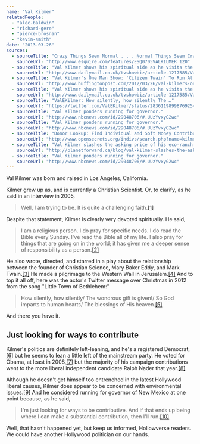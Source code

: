 ```yaml
---
name: "Val Kilmer"
relatedPeople:
  - "alec-baldwin"
  - "richard-gere"
  - "pierce-brosnan"
  - "kevin-smith"
date: "2013-03-26"
sources:
  - sourceTitle: "Crazy Things Seem Normal . . . Normal Things Seem Crazy."
    sourceUrl: "http://www.esquire.com/features/ESQ0705VALKILMER_120"
  - sourceTitle: "Val Kilmer shows his spiritual side as he visits the Wailing Wall in Jerusalem."
    sourceUrl: "http://www.dailymail.co.uk/tvshowbiz/article-1217585/Val-Kilmer-shows-spiritual-visits-Wailing-Wall-Jerusalem.html"
  - sourceTitle: "Val Kilmer's One Man Show: 'Citizen Twain' To Run At The Hollywood Forever Cemetery, Kilmer Hopes To 'Be Redeemed.'"
    sourceUrl: "http://www.huffingtonpost.com/2012/03/26/val-kilmers-one-man-show_n_1381279.html"
  - sourceTitle: "Val Kilmer shows his spiritual side as he visits the Wailing Wall in Jerusalem."
    sourceUrl: "http://www.dailymail.co.uk/tvshowbiz/article-1217585/Val-Kilmer-shows-spiritual-visits-Wailing-Wall-Jerusalem.html"
  - sourceTitle: "ValEKilmer: How silently, how silently The …"
    sourceUrl: "https://twitter.com/ValEKilmer/status/283611989987692544"
  - sourceTitle: "Val Kilmer ponders running for governor."
    sourceUrl: "http://www.nbcnews.com/id/29048706/#.UUzYvxyG2wc"
  - sourceTitle: "Val Kilmer ponders running for governor."
    sourceUrl: "http://www.nbcnews.com/id/29048706/#.UUzYvxyG2wc"
  - sourceTitle: "Donor Lookup: Find Individual and Soft Money Contributors."
    sourceUrl: "http://www.opensecrets.org/indivs/search.php?name=kilmer%2C+val&state=&zip=&employ=&cand=&c2012=Y&c2010=Y&c2008=Y&sort=N&capcode=bptxq&submit=Submit+your+Donor+Query"
  - sourceTitle: "Val Kilmer slashes the asking price of his eco-ranch."
    sourceUrl: "http://planetforward.ca/blog/val-kilmer-slashes-the-asking-price-on-his-eco-ranch/"
  - sourceTitle: "Val Kilmer ponders running for governor."
    sourceUrl: "http://www.nbcnews.com/id/29048706/#.UUzYvxyG2wc"
---
```


Val Kilmer was born and raised in Los Angeles, California.

Kilmer grew up as, and is currently a Christian Scientist. Or, to clarify, as he said in an interview in 2005,

>Well, I am trying to be. It is quite a challenging faith.<a class="source-citation" href="http://www.esquire.com/features/ESQ0705VALKILMER_120" title="Crazy Things Seem Normal . . . Normal Things Seem Crazy.">[1]</a>

Despite that statement, Kilmer is clearly very devoted spiritually. He said,

>I am a religious person. I do pray for specific needs. I do read the Bible every Sunday. I've read the Bible all of my life. I also pray for things that are going on in the world; it has given me a deeper sense of responsibility as a person.<a class="source-citation" href="http://www.dailymail.co.uk/tvshowbiz/article-1217585/Val-Kilmer-shows-spiritual-visits-Wailing-Wall-Jerusalem.html" title="Val Kilmer shows his spiritual side as he visits the Wailing Wall in Jerusalem.">[2]</a>

He also wrote, directed, and starred in a play about the relationship between the founder of Christian Science, Mary Baker Eddy, and Mark Twain.<a class="source-citation" href="http://www.huffingtonpost.com/2012/03/26/val-kilmers-one-man-show_n_1381279.html" title="Val Kilmer&apos;s One Man Show: &apos;Citizen Twain&apos; To Run At The Hollywood Forever Cemetery, Kilmer Hopes To &apos;Be Redeemed.&apos;">[3]</a> He made a pilgrimage to the Western Wall in Jerusalem.<a class="source-citation" href="http://www.dailymail.co.uk/tvshowbiz/article-1217585/Val-Kilmer-shows-spiritual-visits-Wailing-Wall-Jerusalem.html" title="Val Kilmer shows his spiritual side as he visits the Wailing Wall in Jerusalem.">[4]</a> And to top it all off, here was the actor's Twitter message over Christmas in 2012 from the song "Little Town of Bethlehem:"

>How silently, how silently/ The wondrous gift is given!/ So God imparts to human hearts/ The blessings of His heaven.<a class="source-citation" href="https://twitter.com/ValEKilmer/status/283611989987692544" title="ValEKilmer: How silently, how silently The …">[5]</a>

And there you have it.


## Just looking for ways to contribute

Kilmer's politics are definitely left-leaning, and he's a registered Democrat,<a class="source-citation" href="http://www.nbcnews.com/id/29048706/#.UUzYvxyG2wc" title="Val Kilmer ponders running for governor.">[6]</a> but he seems to lean a little left of the mainstream party. He voted for Obama, at least in 2008,<a class="source-citation" href="http://www.nbcnews.com/id/29048706/#.UUzYvxyG2wc" title="Val Kilmer ponders running for governor.">[7]</a> but the majority of his campaign contributions went to the more liberal independent candidate Ralph Nader that year.<a class="source-citation" href="http://www.opensecrets.org/indivs/search.php?name=kilmer%2C+val&state=&zip=&employ=&cand=&c2012=Y&c2010=Y&c2008=Y&sort=N&capcode=bptxq&submit=Submit+your+Donor+Query" title="Donor Lookup: Find Individual and Soft Money Contributors.">[8]</a>

Although he doesn't get himself too entrenched in the latest Hollywood liberal causes, Kilmer does appear to be concerned with environmental issues.<a class="source-citation" href="http://planetforward.ca/blog/val-kilmer-slashes-the-asking-price-on-his-eco-ranch/" title="Val Kilmer slashes the asking price of his eco-ranch.">[9]</a> And he considered running for governor of New Mexico at one point because, as he said,

>I'm just looking for ways to be contributive. And if that ends up being where I can make a substantial contribution, then I'll run.<a class="source-citation" href="http://www.nbcnews.com/id/29048706/#.UUzYvxyG2wc" title="Val Kilmer ponders running for governor.">[10]</a>

Well, that hasn't happened yet, but keep us informed, Hollowverse readers. We could have another Hollywood politician on our hands.